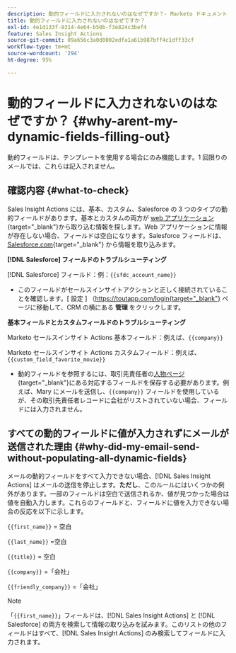 ```yaml
---
description: 動的フィールドに入力されないのはなぜですか？- Marketo ドキュメント - 製品ドキュメント
title: 動的フィールドに入力されないのはなぜですか？
exl-id: 4e1d133f-8314-4e64-b50b-f3e824c3bef4
feature: Sales Insight Actions
source-git-commit: 09a656c3a0d0002edfa1a61b987bff4c1dff33cf
workflow-type: tm+mt
source-wordcount: '294'
ht-degree: 95%

---
```


# 動的フィールドに入力されないのはなぜですか？ {#why-arent-my-dynamic-fields-filling-out}

動的フィールドは、テンプレートを使用する場合にのみ機能します。1 回限りのメールでは、これらは記入されません。

## 確認内容 {#what-to-check}

Sales Insight Actions には、基本、カスタム、Salesforce の 3 つのタイプの動的フィールドがあります。基本とカスタムの両方が [web アプリケーション](https://toutapp.com/login){target="_blank"}から取り込む情報を探します。Web アプリケーションに情報が存在しない場合、フィールドは空白になります。Salesforce フィールドは、[Salesforce.com](https://salesforce.com){target="_blank"} から情報を取り込みます。

**[!DNL Salesforce] フィールドのトラブルシューティング**

[!DNL Salesforce] フィールド：例：`{{sfdc_account_name}}`

* このフィールドがセールスインサイトアクションと正しく接続されていることを確認します。[ 設定 ] （<https://toutapp.com/login{target="_blank"}> ページに移動して、CRM の横にある **管理** をクリックします。

**基本フィールドとカスタムフィールドのトラブルシューティング**

Marketo セールスインサイト Actions 基本フィールド：例えば、`{{company}}`

Marketo セールスインサイト Actions カスタムフィールド：例えば、`{{custom_field_favorite_movie}}`

* 動的フィールドを参照するには、取引先責任者の[人物ページ](https://toutapp.com/next#relationships){target="_blank"}にある対応するフィールドを保存する必要があります。例えば、Mary にメールを送信し、`{{company}}` フィールドを使用しているが、その取引先責任者レコードに会社がリストされていない場合、フィールドには入力されません。

## すべての動的フィールドに値が入力されずにメールが送信された理由 {#why-did-my-email-send-without-populating-all-dynamic-fields}

メールの動的フィールドをすべて入力できない場合、[!DNL Sales Insight Actions] はメールの送信を停止します。**ただし**、このルールにはいくつかの例外があります。一部のフィールドは空白で送信されるか、値が見つかった場合は値を自動入力します。これらのフィールドと、フィールドに値を入力できない場合の反応を以下に示します。

`{{first_name}}` = 空白

`{{last_name}}` =空白

`{{title}}` = 空白

`{{company}}` =「会社」

`{{friendly_company}}` =「会社」

>[!NOTE]
>
>「`{{first_name}}`」フィールドは、[!DNL Sales Insight Actions] と [!DNL Salesforce] の両方を検索して情報の取り込みを試みます。このリストの他のフィールドはすべて、[!DNL Sales Insight Actions] のみ検索してフィールドに入力されます。
